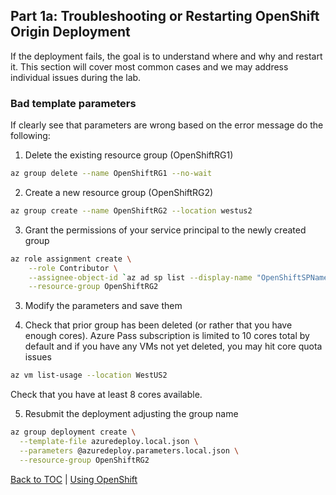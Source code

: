 ## Part 1a: Troubleshooting or Restarting OpenShift Origin Deployment
If the deployment fails, the goal is to understand where and why and restart it. This section will cover most common cases and we may address individual issues during the lab.

### Bad template parameters
If clearly see that parameters are wrong based on the error message do the following:

1. Delete the existing resource group (OpenShiftRG1)
```bash
az group delete --name OpenShiftRG1 --no-wait
```
2. Create a new resource group (OpenShiftRG2)
```bash
az group create --name OpenShiftRG2 --location westus2
```
3. Grant the permissions of your service principal to the newly created group
```bash
az role assignment create \
    --role Contributor \
    --assignee-object-id `az ad sp list --display-name "OpenShiftSPName" --query '[].objectId' --output=tsv` \
    --resource-group OpenShiftRG2
```
3. Modify the parameters and save them

4. Check that prior group has been deleted (or rather that you have enough cores). Azure Pass subscription is limited to 10 cores total by default and if you have any VMs not yet deleted, you may hit core quota issues
```bash
az vm list-usage --location WestUS2
```
Check that you have at least 8 cores available. 

5. Resubmit the deployment adjusting the group name
```bash
az group deployment create \
  --template-file azuredeploy.local.json \
  --parameters @azuredeploy.parameters.local.json \
  --resource-group OpenShiftRG2
```

[Back to TOC](README.md) | [Using OpenShift](Part2.md)